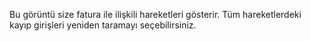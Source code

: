 Bu görüntü size fatura ile ilişkili hareketleri gösterir. Tüm hareketlerdeki kayıp girişleri yeniden taramayı seçebilirsiniz.